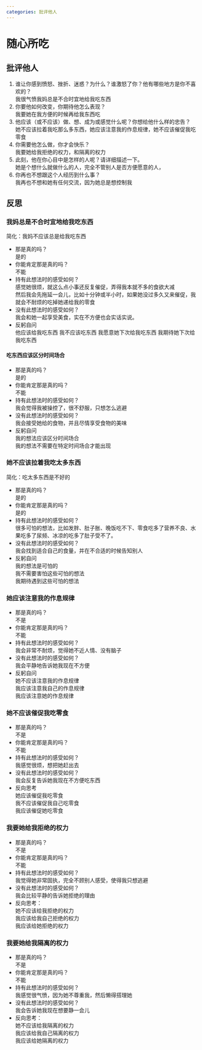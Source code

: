 ```yaml
---
categories: 批评他人
---
```


# 随心所吃

## 批评他人

1. 谁让你感到愤怒、挫折、迷惑？为什么？谁激怒了你？他有哪些地方是你不喜欢的？  
我很气愤我妈总是不合时宜地给我吃东西
2. 你要他如何改变，你期待他怎么表现？  
我要她在我方便的时候再给我东西吃
3. 他应该（或不应该）做、想、成为或感觉什么呢？你想给他什么样的忠告？  
她不应该拉着我吃那么多东西，她应该注意我的作息规律，她不应该催促我吃零食
4. 你需要他怎么做，你才会快乐？  
我要她给我拒绝的权力，和隔离的权力
5. 此刻，他在你心目中是怎样的人呢？请详细描述一下。  
她是个想什么就做什么的人，完全不管别人是否方便愿意的人，
6. 你再也不想跟这个人经历到什么事？  
我再也不想和她有任何交流，因为她总是想控制我

## 反思

### 我妈总是不合时宜地给我吃东西

简化：我妈不应该总是给我吃东西

- 那是真的吗？  
是的
- 你能肯定那是真的吗？  
不能
- 持有此想法时的感受如何？  
感觉她很烦，就这么点小事还反复催促，弄得我本就不多的食欲大减  
然后我会先拖延一会儿，比如十分钟或半小时，如果她没过多久又来催促，我就会不耐烦的吃掉她递给我的零食
- 没有此想法时的感受如何？  
我会和她一起享受美食，实在不方便也会实话实说。
- 反躬自问  
他应该给我吃东西
我不应该吃东西
我愿意她下次给我吃东西
我期待她下次给我吃东西

#### 吃东西应该区分时间场合

- 那是真的吗？  
是的
- 你能肯定那是真的吗？  
不能
- 持有此想法时的感受如何？  
我会觉得我被操控了，很不舒服，只想怎么逃避
- 没有此想法时的感受如何？  
我会接受她给的食物，并且尽情享受食物的美味
- 反躬自问  
我的想法应该区分时间场合  
我的想法不需要在特定时间场合才能出现

### 她不应该拉着我吃太多东西

简化：吃太多东西是不好的

- 那是真的吗？  
是的
- 你能肯定那是真的吗？  
是的
- 持有此想法时的感受如何？  
很多可怕的想法，比如发胖、肚子胀、晚饭吃不下、零食吃多了营养不良、水果吃多了尿频、冰凉的吃多了肚子受不了。
- 没有此想法时的感受如何？  
我会找到适合自己的食量，并在不合适的时候告知别人
- 反躬自问  
我的想法是可怕的  
我不需要害怕这些可怕的想法  
我期待遇到这些可怕的想法

### 她应该注意我的作息规律

- 那是真的吗？  
不是
- 你能肯定那是真的吗？  
不能
- 持有此想法时的感受如何？  
我会非常不耐烦，觉得她不近人情、没有脑子
- 没有此想法时的感受如何？  
我会平静地告诉她我现在不方便
- 反躬自问  
她不应该注意我的作息规律  
我应该注意我自己的作息规律  
我应该注意她的作息规律

### 她不应该催促我吃零食

- 那是真的吗？  
不是
- 你能肯定那是真的吗？  
不能
- 持有此想法时的感受如何？  
我感觉很烦，想把她赶出去
- 没有此想法时的感受如何？  
我会反复告诉她我现在不方便吃东西
- 反向思考  
她应该催促我吃零食  
我不应该催促我自己吃零食  
我应该催促她吃零食

### 我要她给我拒绝的权力

- 那是真的吗？  
不是
- 你能肯定那是真的吗？  
不能
- 持有此想法时的感受如何？  
我觉得她非常固执，完全不顾别人感受，使得我只想逃避
- 没有此想法时的感受如何？  
我会比较平静的告诉她拒绝的理由
- 反向思考：  
她不应该给我拒绝的权力  
我应该给我自己拒绝的权力  
我应该给她拒绝的权力

### 我要她给我隔离的权力

- 那是真的吗？  
不是
- 你能肯定那是真的吗？  
不能
- 持有此想法时的感受如何？  
我感觉很气愤，因为她不尊重我，然后懒得搭理她
- 没有此想法时的感受如何？  
我会告诉她我现在想要静一会儿
- 反向思考：  
她不应该给我隔离的权力  
我应该给我自己隔离的权力  
我应该给她隔离的权力
